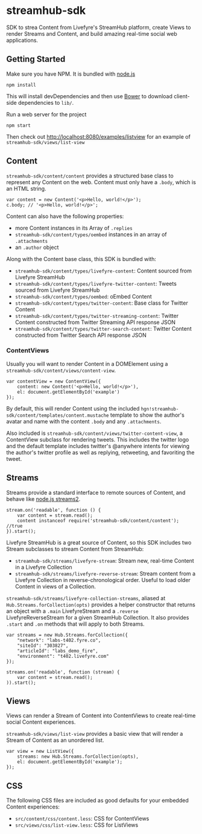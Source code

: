 # streamhub-sdk

SDK to strea Content from Livefyre's StreamHub platform, create Views to render Streams and Content, and build amazing real-time social web applications.

## Getting Started

Make sure you have NPM. It is bundled with [node.js](http://nodejs.org/)

    npm install

This will install devDependencies and then use [Bower](https://github.com/twitter/bower) to download client-side dependencies to `lib/`.

Run a web server for the project

    npm start

Then check out [http://localhost:8080/examples/listview](http://localhost:8080/examples/listview) for an example of `streamhub-sdk/views/list-view`

## Content

`streamhub-sdk/content/content` provides a structured base class to represent any Content on the web. Content must only have a `.body`, which is an HTML string.

    var content = new Content('<p>Hello, world!</p>');
    c.body; // '<p>Hello, world!</p>';

Content can also have the following properties:

* more Content instances in its Array of `.replies`
* `streamhub-sdk/content/types/oembed` instances in an array of `.attachments`
* an `.author` object

Along with the Content base class, this SDK is bundled with:

* `streamhub-sdk/content/types/livefyre-content`: Content sourced from Livefyre StreamHub
* `streamhub-sdk/content/types/livefyre-twitter-content`: Tweets sourced from Livefyre StreamHub
* `streamhub-sdk/content/types/oembed`: oEmbed Content
* `streamhub-sdk/content/types/twitter-content`: Base class for Twitter Content
* `streamhub-sdk/content/types/twitter-streaming-content`: Twitter Content constructed from Twitter Streaming API response JSON
* `streamhub-sdk/content/types/twitter-search-content`: Twitter Content constructed from Twitter Search API response JSON

### ContentViews

Usually you will want to render Content in a DOMElement using a `streamhub-sdk/content/views/content-view`.

    var contentView = new ContentView({
        content: new Content('<p>Hello, world!</p>'),
        el: document.getElementById('example')
    });

By default, this will render Content using the included `hgn!streamhub-sdk/content/templates/content.mustache` template to show the author's avatar and name with the content `.body` and any `.attachments`.

Also included is `streamhub-sdk/content/views/twitter-content-view`, a ContentView subclass for rendering tweets. This includes the twitter logo and the default template includes twitter's @anywhere intents for viewing the author's twitter profile as well as replying, retweeting, and favoriting the tweet.
    

## Streams

Streams provide a standard interface to remote sources of Content, and behave like [node.js streams2](http://nodejs.org/api/stream.html#stream_compatibility).

    stream.on('readable', function () {
        var content = stream.read();
        content instanceof require('streamhub-sdk/content/content'); //true
    }).start();

Livefyre StreamHub is a great source of Content, so this SDK includes two Stream subclasses to stream Content from StreamHub:

* `streamhub-sdk/streams/livefyre-stream`: Stream new, real-time Content in a Livefyre Collection
* `streamhub-sdk/streams/livefyre-reverse-stream`: Stream content from a Livefyre Collection in reverse-chronological order. Useful to load older Content in views of a Collection.

`streamhub-sdk/streams/livefyre-collection-streams`, aliased at `Hub.Streams.forCollection(opts)` provides a helper constructor that returns an object with a `.main` LivefyreStream and a `.reverse` LivefyreReverseStream for a given StreamHub Collection. It also provides `.start` and `.on` methods that will apply to both Streams.

    var streams = new Hub.Streams.forCollection({
        "network": "labs-t402.fyre.co",
        "siteId": "303827",
        "articleId": "labs_demo_fire",
        "environment": "t402.livefyre.com"
    });
    
    streams.on('readable', function (stream) {
    	var content = stream.read();
    )).start();

## Views

Views can render a Stream of Content into ContentViews to create real-time social Content experiences.

`streamhub-sdk/views/list-view` provides a basic view that will render a Stream of Content as an unordered list.

    var view = new ListView({
        streams: new Hub.Streams.forCollection(opts),
        el: document.getElementById('example');
    });

## CSS

The following CSS files are included as good defaults for your embedded Content experiences:

* `src/content/css/content.less`: CSS for ContentViews
* `src/views/css/list-view.less`: CSS for ListViews